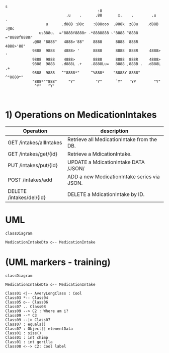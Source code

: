 ```
               
                                                                                             s                                
                                         :8                                
                           .u    .      .88       x.    .        .u    .   
                  u      .d88B :@8c    :888ooo  .@88k  z88u    .d88B :@8c  
               us888u.  ="8888f8888r -*8888888 ~"8888 ^8888   ="8888f8888r 
            .@88 "8888"   4888>'88"    8888      8888  888R     4888>'88"  
            9888  9888    4888> '      8888      8888  888R     4888> '    
            9888  9888    4888>        8888      8888  888R     4888>      
            9888  9888   .d888L .+    .8888Lu=   8888 ,888B .  .d888L .+   
            9888  9888   ^"8888*"     ^%888*    "8888Y 8888"   ^"8888*"    
            "888*""888"     "Y"         'Y"      `Y"   'YP        "Y"      
             ^Y"   ^Y'                                                     
                                                                           
                                                

```
# 1)  Operations on MedicationIntakes

| Operation                  | description                                 |
|----------------------------|---------------------------------------------|
| GET    /intakes/allIntakes 	 | Retrieve all MedicationIntake from the DB.  |
| GET    /intakes/get/{id}   | Retrieve a MdicationIntake.                 |
| PUT    /intakes/put/{id}   | UPDATE  a MdicationIntake DATA /JSON/       |
| POST   /intakes/add 		     | ADD a new MedicationIntake series via JSON. |
| DELETE /intakes/del/{id}   | DELETE a MdicationIntake by ID.             |

# UML
```mermaid
classDiagram

MedicationIntakeDto o-- MedicationIntake

```



# (UML markers - training)
```mermaid
classDiagram

MedicationIntakeDto o-- MedicationIntake

Class01 <|-- AveryLongClass : Cool
Class03 *-- Class04
Class05 o-- Class06
Class07 .. Class08
Class09 --> C2 : Where am i?
Class09 --* C3
Class09 --|> Class07
Class07 : equals()
Class07 : Object[] elementData
Class01 : size()
Class01 : int chimp
Class01 : int gorilla
Class08 <--> C2: Cool label

```


       